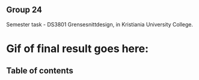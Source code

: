 ## Group 24
Semester task - DS3801 Grensesnittdesign, in Kristiania University College. 

# Gif of final result goes here:

## Table of contents

